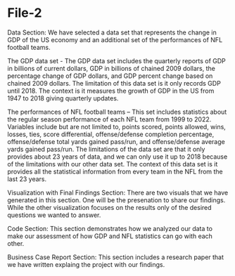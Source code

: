 # File-2
Data Section:
We have selected a data set that represents the change in GDP of the US economy and an additional set of the performances of NFL football teams.

The GDP data set - The GDP data set includes the quarterly reports of GDP in billions of current dollars, GDP in billions of chained 2009 dollars, the percentage change of GDP dollars, and GDP percent change based on chained 2009 dollars. The limitation of this data set is it only records GDP until 2018. The context is it measures the growth of GDP in the US from 1947 to 2018 giving quarterly updates.  

The performances of NFL football teams – This set includes statistics about the regular season performance of each NFL team from 1999 to 2022. Variables include but are not limited to, points scored, points allowed, wins, losses, ties, score differential, offense/defense completion percentage, offense/defense total yards gained pass/run, and offense/defense average yards gained pass/run. The limitations of the data set are that it only provides about 23 years of data, and we can only use it up to 2018 because of the limitations with our other data set. The context of this data set is it provides all the statistical information from every team in the NFL from the last 23 years.

Visualization with Final Findings Section:
There are two visuals that we have generated in this section. One will be the presenation to share our findings. While the other visualization focuses on the results only of the desired questions we wanted to answer. 

Code Section:
This section demonstrates how we analyzed our data to make our assessment of how GDP and NFL statistics can go with each other. 

Business Case Report Section:
This section includes a research paper that we have written explaing the project with our findings. 
